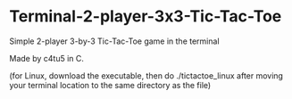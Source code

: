 # Terminal-2-player-3x3-Tic-Tac-Toe
Simple 2-player 3-by-3 Tic-Tac-Toe game in the terminal

Made by c4tu5 in C.

(for Linux, download the executable, then do ./tictactoe_linux after moving your terminal location to the same directory as the file)
